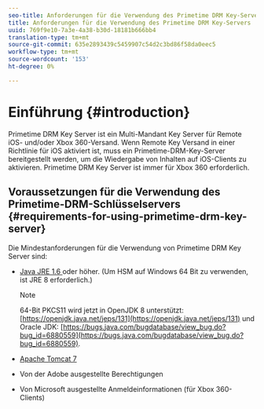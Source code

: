 ```yaml
---
seo-title: Anforderungen für die Verwendung des Primetime DRM Key-Servers
title: Anforderungen für die Verwendung des Primetime DRM Key-Servers
uuid: 769f9e10-7a3e-4a38-b30d-18181b666bb4
translation-type: tm+mt
source-git-commit: 635e2893439c5459907c54d2c3bd86f58da0eec5
workflow-type: tm+mt
source-wordcount: '153'
ht-degree: 0%

---
```



# Einführung {#introduction}

Primetime DRM Key Server ist ein Multi-Mandant Key Server für Remote iOS- und/oder Xbox 360-Versand. Wenn Remote Key Versand in einer Richtlinie für iOS aktiviert ist, muss ein Primetime-DRM-Key-Server bereitgestellt werden, um die Wiedergabe von Inhalten auf iOS-Clients zu aktivieren. Primetime DRM Key Server ist immer für Xbox 360 erforderlich.

## Voraussetzungen für die Verwendung des Primetime-DRM-Schlüsselservers {#requirements-for-using-primetime-drm-key-server}

Die Mindestanforderungen für die Verwendung von Primetime DRM Key Server sind:

* [Java JRE 1.6 ](https://www.oracle.com/technetwork/java/javase/downloads/index.html) oder höher. (Um HSM auf Windows 64 Bit zu verwenden, ist JRE 8 erforderlich.)

   >[!NOTE]
   >
   >64-Bit PKCS11 wird jetzt in OpenJDK 8 unterstützt: [https://openjdk.java.net/jeps/131](https://openjdk.java.net/jeps/131) und Oracle JDK: [https://bugs.java.com/bugdatabase/view_bug.do?bug_id=6880559](https://bugs.java.com/bugdatabase/view_bug.do?bug_id=6880559).

* [Apache Tomcat 7](https://tomcat.apache.org)
* Von der Adobe ausgestellte Berechtigungen
* Von Microsoft ausgestellte Anmeldeinformationen (für Xbox 360-Clients)